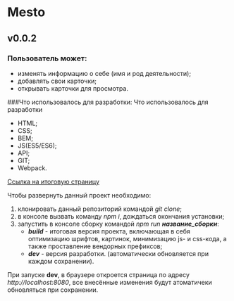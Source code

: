 # Mesto
## v0.0.2

### Пользователь может:
- изменять информацию о себе (имя и род деятельности);
- добавлять свои карточки;
- открывать карточки для просмотра.

###Что использовалось для разработки:
Что использовалось для разработки
- HTML;
- CSS;
- BEM;
- JS(ES5/ES6);
- API;
- GIT;
- Webpack.

[Ссылка на итоговую страницу](https://lenkaptichka.github.io/Mesto/)

Чтобы развернуть данный проект необходимо:
1. клонировать данный репозиторий командой *git clone*;
2. в консоле вызвать команду *npm i*, дождаться окончания установки;
3. запустить в консоле сборку командой *npm run* ***название_сборки***:
    - ***build*** - итоговая версия проекта, включающая в себя оптимизацию шрифтов, картинок, минимизацию js- и css-кода, а также проставление вендорных префиксов;
    - ***dev*** - версия разработки. (автоматически обновляется при каждом сохранении).

При запуске **dev**, в браузере откроется страница по адресу *http://localhost:8080*, все внесённые изменения будут атоматичеки обновляться при сохранении. 
